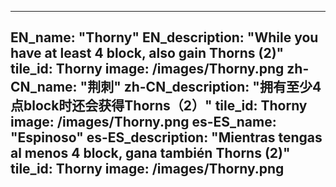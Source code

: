 ---

EN_name: "Thorny"
EN_description: "While you have at least 4 block, also gain Thorns (2)"
tile_id: Thorny
image: /images/Thorny.png
zh-CN_name: "荆刺"
zh-CN_description: "拥有至少4点block时还会获得Thorns（2）"
tile_id: Thorny
image: /images/Thorny.png
es-ES_name: "Espinoso"
es-ES_description: "Mientras tengas al menos 4 block, gana también Thorns (2)"
tile_id: Thorny
image: /images/Thorny.png
---